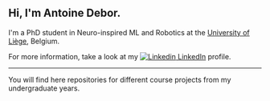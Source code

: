 Hi, I'm Antoine Debor. 
---
I'm a PhD student in Neuro-inspired ML and Robotics at the [University of Liège](https://www.uliege.be/cms/c_8699436/fr/uliege), Belgium.

For more information, take a look at my [![Linkedin](https://i.stack.imgur.com/gVE0j.png) LinkedIn](www.linkedin.com/in/antoine-debor-444357219) profile.

---
You will find here repositories for different course projects from my undergraduate years.
